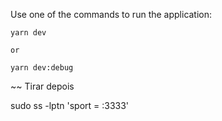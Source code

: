 Use one of the commands to run the application:

```
yarn dev

or

yarn dev:debug
```


~~ Tirar depois

sudo ss -lptn 'sport = :3333'

